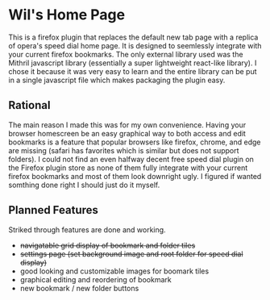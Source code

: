 # Wil's Home Page
This is a firefox plugin that replaces the default new tab page with a replica of opera's speed dial home page. It is designed to seemlessly integrate with your current firefox bookmarks. The only external library used was the Mithril javascript library (essentially a super lightweight react-like library). I chose it because it was very easy to learn and the entire library can be put in a single javascript file which makes packaging the plugin easy.

## Rational
The main reason I made this was for my own convenience. Having your browser homescreen be an easy graphical way to both access and edit bookmarks is a feature that popular browsers like firefox, chrome, and edge are missing (safari has favorites which is similar but does not support folders). I could not find an even halfway decent free speed dial plugin on the Firefox plugin store as none of them fully integrate with your current firefox bookmarks and most of them look downright ugly. I figured if wanted somthing done right I should just do it myself.

## Planned Features
Striked through features are done and working.
* ~~navigatable grid display of bookmark and folder tiles~~
* ~~settings page (set background image and root folder for speed dial display)~~
* good looking and customizable images for boomark tiles
* graphical editing and reordering of bookmark
* new bookmark / new folder buttons
